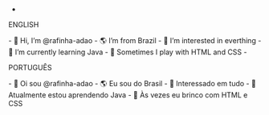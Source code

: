 - <!--ENGLISH-->
<p>ENGLISH</p>
- 👋 Hi, I’m @rafinha-adao
- 🌎 I’m from Brazil
- 👀 I’m interested in everthing
- 🌱 I’m currently learning Java
- 🎨 Sometimes I play with HTML and CSS
- 
<!-- PORTUGUÊS -->
<p>PORTUGUÊS</p>
- 👋 Oi sou @rafinha-adao
- 🌎 Eu sou do Brasil
- 👀 Interessado em tudo
- 🌱 Atualmente estou aprendendo Java
- 🎨 Às vezes eu brinco com HTML e CSS

<!---
rafinha-adao/rafinha-adao is a ✨ special ✨ repository because its `README.md` (this file) appears on your GitHub profile.
You can click the Preview link to take a look at your changes.
--->
